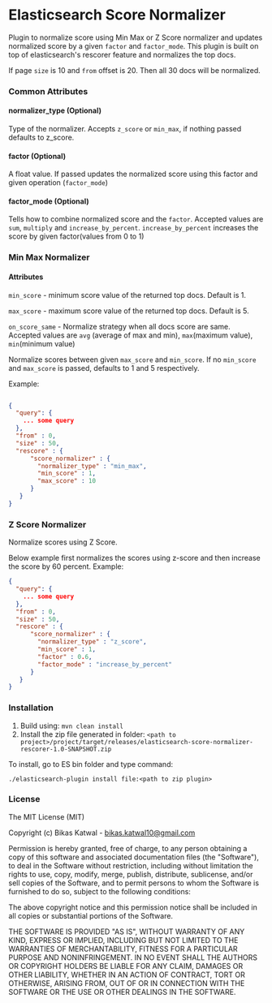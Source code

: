 # Elasticsearch Score Normalizer
Plugin to normalize score using Min Max or Z Score normalizer and updates normalized score by a
given `factor` and `factor_mode`.
This plugin is built on top of elasticsearch's rescorer feature and normalizes the top docs.

If page `size` is 10 and `from` offset is 20. Then all 30 docs will be normalized.

### Common Attributes
#### normalizer_type (Optional)
Type of the normalizer. Accepts `z_score` or `min_max`, if nothing passed defaults to z_score.

#### factor (Optional)
A float value. If passed updates the normalized score using this factor and given operation
(`factor_mode`)
#### factor_mode (Optional)
Tells how to combine normalized score and the `factor`. Accepted values are `sum`, `multiply`
and `increase_by_percent`. `increase_by_percent` increases the score by given factor(values
from 0 to 1)


### Min Max Normalizer

#### Attributes
`min_score` - minimum score value of the returned top docs. Default is 1.

`max_score` - maximum score value of the returned top docs. Default is 5.

`on_score_same` - Normalize strategy when all docs score are same. Accepted values are `avg`
(average of max and min), `max`(maximum value), `min`(minimum value)

Normalize scores between given `max_score` and `min_score`. If no `min_score` and `max_score` is
passed, defaults to 1 and 5 respectively.

Example:
```json

{
  "query": {
    ... some query
  },
  "from" : 0,
  "size" : 50,
  "rescore" : {
      "score_normalizer" : {
        "normalizer_type" : "min_max",
        "min_score" : 1,
        "max_score" : 10
      }
   }
}
```

### Z Score Normalizer
Normalize scores using Z Score.

Below example first normalizes the scores using z-score and then increase the score by 60 percent.
Example:
```json
{
  "query": {
    ... some query
  },
  "from" : 0,
  "size" : 50,
  "rescore" : {
      "score_normalizer" : {
        "normalizer_type" : "z_score",
        "min_score" : 1,
        "factor" : 0.6,
        "factor_mode" : "increase_by_percent"
      }
   }
}
```
### Installation
1. Build using: `mvn clean install`
2. Install the zip file generated in folder:
`<path to project>/project/target/releases/elasticsearch-score-normalizer-rescorer-1.0-SNAPSHOT.zip`

To install, go to ES bin folder and type command:
```shell
./elasticsearch-plugin install file:<path to zip plugin>
```

### License
The MIT License (MIT)

Copyright (c) Bikas Katwal - bikas.katwal10@gmail.com

Permission is hereby granted, free of charge, to any person obtaining a copy
of this software and associated documentation files (the "Software"), to deal
in the Software without restriction, including without limitation the rights
to use, copy, modify, merge, publish, distribute, sublicense, and/or sell
copies of the Software, and to permit persons to whom the Software is
furnished to do so, subject to the following conditions:

The above copyright notice and this permission notice shall be included in all
copies or substantial portions of the Software.

THE SOFTWARE IS PROVIDED "AS IS", WITHOUT WARRANTY OF ANY KIND, EXPRESS OR
IMPLIED, INCLUDING BUT NOT LIMITED TO THE WARRANTIES OF MERCHANTABILITY,
FITNESS FOR A PARTICULAR PURPOSE AND NONINFRINGEMENT. IN NO EVENT SHALL THE
AUTHORS OR COPYRIGHT HOLDERS BE LIABLE FOR ANY CLAIM, DAMAGES OR OTHER
LIABILITY, WHETHER IN AN ACTION OF CONTRACT, TORT OR OTHERWISE, ARISING FROM,
OUT OF OR IN CONNECTION WITH THE SOFTWARE OR THE USE OR OTHER DEALINGS IN THE
SOFTWARE.
